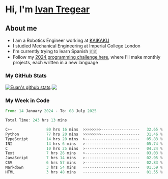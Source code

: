# Hi, I'm [Ivan Tregear](https://www.linkedin.com/in/ivantregear/)

## About me

* I am a Robotics Engineer working at [KAIKAKU](https://github.com/KAIKAKU-AI)
* I studied Mechanical Engineering at Imperial College London
* I'm currently trying to learn Spanish :es:
* Follow my [2024 programming challenge here](https://github.com/ITregear?tab=repositories), where I'll make monthly projects, each written in a new language


### My GitHub Stats

<a href="#my-github-stats">
  <img align="center" src="https://github-readme-stats.vercel.app/api?username=itregear&count_private=true&show_icons=true&include_all_commits=true&theme=material-palenight" alt="Euan's github stats" />
</a>

<a href="#my-github-stats">
  <img align="center" src="https://github-readme-stats.vercel.app/api/top-langs/?username=itregear&layout=compact&theme=material-palenight" />
</a>

### My Week in Code
<!--START_SECTION:waka-->

```rust
From: 14 January 2024 - To: 08 July 2025

Total Time: 243 hrs 13 mins

C++               80 hrs 16 mins  >>>>>>>>-----------------   32.65 %
Python            77 hrs 20 mins  >>>>>>>>-----------------   31.46 %
TypeScript        14 hrs 20 mins  >------------------------   05.83 %
INI               14 hrs 6 mins   >------------------------   05.74 %
C                 10 hrs 25 mins  >------------------------   04.24 %
Text              7 hrs 26 mins   >------------------------   03.03 %
JavaScript        7 hrs 14 mins   >------------------------   02.95 %
CSV               6 hrs 57 mins   >------------------------   02.83 %
Markdown          3 hrs 54 mins   -------------------------   01.59 %
HTML              3 hrs 48 mins   -------------------------   01.55 %
```

<!--END_SECTION:waka-->

